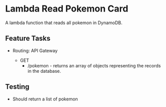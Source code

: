 # Lambda Read Pokemon Card

A lambda function that reads all pokemon in DynamoDB.

## Feature Tasks

- Routing: API Gateway

  - GET
    - /pokemon - returns an array of objects representing the records in the database.

## Testing

- Should return a list of pokemon
